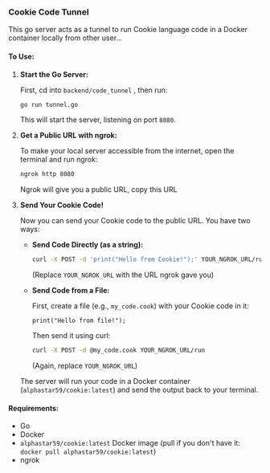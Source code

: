 ### Cookie Code Tunnel

This go server acts as a tunnel to run Cookie language code in a Docker container locally from other user...

#### To Use:

1.  **Start the Go Server:**

    First, cd into `backend/code_tunnel` , then run:
    ```bash
    go run tunnel.go
    ```
    This will start the server, listening on port `8080`.

2.  **Get a Public URL with ngrok:**

    To make your local server accessible from the internet, open the terminal and run ngrok:
    ```bash
    ngrok http 8080
    ```
    Ngrok will give you a public URL, copy this URL

3.  **Send Your Cookie Code!**

    Now you can send your Cookie code to the public URL. You have two ways:

    *   **Send Code Directly (as a string):**

        ```bash
        curl -X POST -d 'print("Hello from Cookie!");' YOUR_NGROK_URL/run
        ```
        (Replace `YOUR_NGROK_URL` with the URL ngrok gave you)

    *   **Send Code from a File:**

        First, create a file (e.g., `my_code.cook`) with your Cookie code in it:
        ```cookie
        print("Hello from file!");
        ```
        Then send it using curl:
        ```bash
        curl -X POST -d @my_code.cook YOUR_NGROK_URL/run
        ```
        (Again, replace `YOUR_NGROK_URL`)

    The server will run your code in a Docker container (`alphastar59/cookie:latest`) and send the output back to your terminal.

#### Requirements:

*   Go 
*   Docker 
*   `alphastar59/cookie:latest` Docker image (pull if you don't have it: `docker pull alphastar59/cookie:latest`)
*   ngrok 
